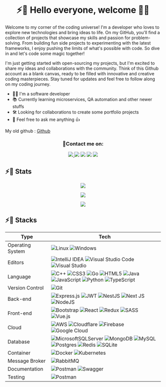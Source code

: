 <h1 align="center"> ⚡💎 Hello everyone, welcome 🧑‍💻 </h1>

Welcome to my corner of the coding universe! I'm a developer who loves to explore new technologies and bring ideas to life. On my GitHub, you'll find a collection of projects that showcase my skills and passion for problem-solving. From building fun side projects to experimenting with the latest frameworks, I enjoy pushing the limits of what's possible with code. So dive in and let's code some magic together!

I'm just getting started with open-sourcing my projects, but I'm excited to share my ideas and collaborations with the community. Think of this Github account as a blank canvas, ready to be filled with innovative and creative coding masterpieces. Stay tuned for updates and feel free to follow along on my coding journey.

* 👨‍💻 I'm a software developer
* 📚 Currently learning microservices, QA automation and other newer stuffs
* 🛠 Looking for collaborations to create some portfolio projects
* 💬 Feel free to ask me anything 👍

My old github : [Github](https://github.com/sm1234sm)

<h3 align="center">📇Contact me on: </h3>

<p align="center">
<a href="https://twitter.com/sm_888_sm" target="_blank"><img src="https://img.shields.io/badge/Twitter-%231DA1F2.svg?style=for-the-badge&logo=Twitter&logoColor=white" /> </a>
<a href="https://linkedin.com/in/sm888sm" target="_blank"><img src="https://img.shields.io/badge/linkedin-%230077B5.svg?style=for-the-badge&logo=linkedin&logoColor=white" /></a>
<a href="https://discordapp.com/users/657758224501702667" target="_blank" ><img src="https://img.shields.io/badge/Discord-%235865F2.svg?style=for-the-badge&logo=discord&logoColor=white" /></a>
<a href="https://t.me/sm888_sm" target="_blank" ><img src="https://img.shields.io/badge/Telegram-2CA5E0?style=for-the-badge&logo=telegram&logoColor=white" /></a>
<a href="mailto:sm888sm@proton.me" target="_blank" ><img src="https://img.shields.io/badge/ProtonMail-8B89CC?style=for-the-badge&logo=protonmail&logoColor=white" /></a>
</p>

## ⚡💎 Stats
<p align="center">
<img src="https://github-readme-stats.vercel.app/api/top-langs/?username=sm888sm&count_private=true&theme=tokyonight" />
</p>

<p align="center">
<img align="center" src="https://github-readme-stats.vercel.app/api?username=sm888sm&show_icons=true&count_private=true&theme=tokyonight" />
</p>

<p align="center">
<img src="https://streak-stats.demolab.com/?user=sm888sm&theme=tokyonight" />
</p>

## ⚡💎 Stacks

| Type                               | Tech    |
| -----                              | -----   |
| Operating System                  | ![Linux](https://img.shields.io/badge/Linux-FCC624?style=for-the-badge&logo=linux&logoColor=black) ![Windows](https://img.shields.io/badge/Windows-0078D6?style=for-the-badge&logo=windows&logoColor=white)         |
| Editors                            | ![IntelliJ IDEA](https://img.shields.io/badge/IntelliJIDEA-000000.svg?style=for-the-badge&logo=intellij-idea&logoColor=white) ![Visual Studio Code](https://img.shields.io/badge/Visual%20Studio%20Code-0078d7.svg?style=for-the-badge&logo=visual-studio-code&logoColor=white) ![Visual Studio](https://img.shields.io/badge/Visual%20Studio-5C2D91.svg?style=for-the-badge&logo=visual-studio&logoColor=white) |
| Language                          | ![C++](https://img.shields.io/badge/c++-%2300599C.svg?style=for-the-badge&logo=c%2B%2B&logoColor=white) ![CSS3](https://img.shields.io/badge/css3-%231572B6.svg?style=for-the-badge&logo=css3&logoColor=white) ![Go](https://img.shields.io/badge/go-%2300ADD8.svg?style=for-the-badge&logo=go&logoColor=white) ![HTML5](https://img.shields.io/badge/html5-%23E34F26.svg?style=for-the-badge&logo=html5&logoColor=white) ![Java](https://img.shields.io/badge/java-%23ED8B00.svg?style=for-the-badge&logo=java&logoColor=white) ![JavaScript](https://img.shields.io/badge/javascript-%23323330.svg?style=for-the-badge&logo=javascript&logoColor=%23F7DF1E) ![Python](https://img.shields.io/badge/python-3670A0?style=for-the-badge&logo=python&logoColor=ffdd54) ![TypeScript](https://img.shields.io/badge/typescript-%23007ACC.svg?style=for-the-badge&logo=typescript&logoColor=white) |
| Version Control                    | ![Git](https://img.shields.io/badge/git-%23F05033.svg?style=for-the-badge&logo=git&logoColor=white) |
| Back-end                           | ![Express.js](https://img.shields.io/badge/express.js-%23404d59.svg?style=for-the-badge&logo=express&logoColor=%2361DAFB) ![JWT](https://img.shields.io/badge/JWT-black?style=for-the-badge&logo=JSON%20web%20tokens) ![NestJS](https://img.shields.io/badge/nestjs-%23E0234E.svg?style=for-the-badge&logo=nestjs&logoColor=white) ![Next JS](https://img.shields.io/badge/Next-black?style=for-the-badge&logo=next.js&logoColor=white) ![NodeJS](https://img.shields.io/badge/node.js-6DA55F?style=for-the-badge&logo=node.js&logoColor=white) |
| Front-end                          | ![Bootstrap](https://img.shields.io/badge/bootstrap-%23563D7C.svg?style=for-the-badge&logo=bootstrap&logoColor=white) ![React](https://img.shields.io/badge/react-%2320232a.svg?style=for-the-badge&logo=react&logoColor=%2361DAFB) ![Redux](https://img.shields.io/badge/redux-%23593d88.svg?style=for-the-badge&logo=redux&logoColor=white) ![SASS](https://img.shields.io/badge/SASS-hotpink.svg?style=for-the-badge&logo=SASS&logoColor=white) ![Vue.js](https://img.shields.io/badge/vuejs-%2335495e.svg?style=for-the-badge&logo=vuedotjs&logoColor=%234FC08D) |
| Cloud                             | ![AWS](https://img.shields.io/badge/AWS-%23FF9900.svg?style=for-the-badge&logo=amazon-aws&logoColor=white) ![Cloudflare](https://img.shields.io/badge/Cloudflare-F38020?style=for-the-badge&logo=Cloudflare&logoColor=white) ![Firebase](https://img.shields.io/badge/firebase-%23039BE5.svg?style=for-the-badge&logo=firebase) ![Google Cloud](https://img.shields.io/badge/GoogleCloud-%234285F4.svg?style=for-the-badge&logo=google-cloud&logoColor=white) |
| Database                          | ![MicrosoftSQLServer](https://img.shields.io/badge/Microsoft%20SQL%20Server-CC2927?style=for-the-badge&logo=microsoft%20sql%20server&logoColor=white) ![MongoDB](https://img.shields.io/badge/MongoDB-%234ea94b.svg?style=for-the-badge&logo=mongodb&logoColor=white) ![MySQL](https://img.shields.io/badge/mysql-%2300f.svg?style=for-the-badge&logo=mysql&logoColor=white) ![Postgres](https://img.shields.io/badge/postgres-%23316192.svg?style=for-the-badge&logo=postgresql&logoColor=white) ![Redis](https://img.shields.io/badge/redis-%23DD0031.svg?style=for-the-badge&logo=redis&logoColor=white) ![SQLite](https://img.shields.io/badge/sqlite-%2307405e.svg?style=for-the-badge&logo=sqlite&logoColor=white) |
| Container                         | ![Docker](https://img.shields.io/badge/docker-%230db7ed.svg?style=for-the-badge&logo=docker&logoColor=white) ![Kubernetes](https://img.shields.io/badge/kubernetes-%23326ce5.svg?style=for-the-badge&logo=kubernetes&logoColor=white) |
| Message Broker                    | ![RabbitMQ](https://img.shields.io/badge/Rabbitmq-FF6600?style=for-the-badge&logo=rabbitmq&logoColor=white) |
| Documentation                     | ![Postman](https://img.shields.io/badge/Postman-FF6C37?style=for-the-badge&logo=postman&logoColor=white) ![Swagger](https://img.shields.io/badge/-Swagger-%23Clojure?style=for-the-badge&logo=swagger&logoColor=white) |
| Testing                            | ![Postman](https://img.shields.io/badge/Postman-FF6C37?style=for-the-badge&logo=postman&logoColor=white) |


